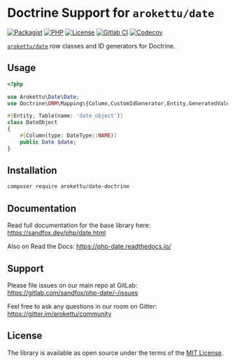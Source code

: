 # Doctrine Support for `arokettu/date`

[![Packagist]][Packagist Link]
[![PHP]][Packagist Link]
[![License]][License Link]
[![Gitlab CI]][Gitlab CI Link]
[![Codecov]][Codecov Link]

[Packagist]: https://img.shields.io/packagist/v/arokettu/date-doctrine.svg?style=flat-square
[PHP]: https://img.shields.io/packagist/php-v/arokettu/date-doctrine.svg?style=flat-square
[License]: https://img.shields.io/packagist/l/arokettu/date-doctrine.svg?style=flat-square
[Gitlab CI]: https://img.shields.io/gitlab/pipeline/sandfox/date-doctrine/master.svg?style=flat-square
[Codecov]: https://img.shields.io/codecov/c/gl/sandfox/date-doctrine?style=flat-square

[Packagist Link]: https://packagist.org/packages/arokettu/date-doctrine
[License Link]: LICENSE.md
[Gitlab CI Link]: https://gitlab.com/sandfox/date-doctrine/-/pipelines
[Codecov Link]: https://codecov.io/gl/sandfox/date-doctrine/

[``arokettu/date``](https://sandfox.dev/php/date.html) row classes and ID generators for Doctrine.

## Usage

```php
<?php

use Arokettu\Date\Date;
use Doctrine\ORM\Mapping\{Column,CustomIdGenerator,Entity,GeneratedValue,Id,Table};

#[Entity, Table(name: 'date_object')]
class DateObject
{
    #[Column(type: DateType::NAME)]
    public Date $date;
}
```

## Installation

```bash
composer require arokettu/date-doctrine
```

## Documentation

Read full documentation for the base library here: <https://sandfox.dev/php/date.html>

Also on Read the Docs: <https://php-date.readthedocs.io/>

## Support

Please file issues on our main repo at GitLab: <https://gitlab.com/sandfox/php-date/-/issues>

Feel free to ask any questions in our room on Gitter: <https://gitter.im/arokettu/community>

## License

The library is available as open source under the terms of the [MIT License][License Link].

